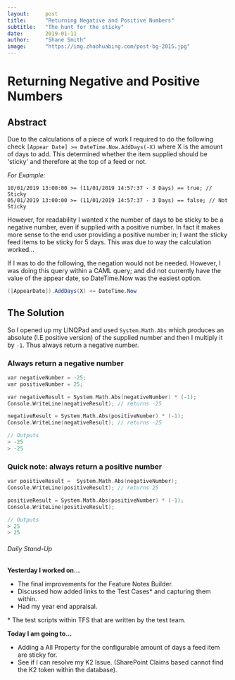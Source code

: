 ```yaml
---
layout:     post 
title:      "Returning Negative and Positive Numbers"
subtitle:   "The hunt for the sticky"
date:       2019-01-11
author:     "Shane Smith"
image:      "https://img.zhaohuabing.com/post-bg-2015.jpg"
---
```


# Returning Negative and Positive Numbers

## Abstract

Due to the calculations of a piece of work I required to do the following check `[Appear Date] >= DateTime.Now.AddDays(-X)` where X is the amount of days to add. This determined whether the item supplied should be 'sticky' and therefore at the top of a feed or not.

*For Example:*

```
10/01/2019 13:00:00 >= (11/01/2019 14:57:37 - 3 Days) == true; // Sticky
05/01/2019 13:00:00 >= (11/01/2019 14:57:37 - 3 Days) == false; // Not Sticky
```

However, for readability I wanted `X` the number of days to be sticky to be a negative number, even if supplied with a positive number. In fact it makes more sense to the end user providing a positive number in; I want the sticky feed items to be sticky for 5 days. This was due to way the calculation worked...

If I was to do the following, the negation would not be needed. However, I was doing this query within a CAML query; and did not currently have the value of the appear date, so DateTime.Now was the easiest option.

```csharp
([AppearDate]).AddDays(X) <= DateTime.Now
```

## The Solution

So I opened up my LINQPad and used `System.Math.Abs` which produces an absolute (I.E positive version) of the supplied number and then I multiply it by `-1`. Thus always return a negative number.

### Always return a negative number

```C sharp
var negativeNumber = -25;
var positiveNumber = 25;

var negativeResult = System.Math.Abs(negativeNumber) * (-1);
Console.WriteLine(negativeResult); // returns -25

negativeResult = System.Math.Abs(positiveNumber) * (-1);
Console.WriteLine(negativeResult); // returns -25
```

```c sharp
// Outputs
> -25
> -25
```

### Quick note: always return a positive number

```c sharp
var positiveResult =  System.Math.Abs(negativeNumber);
Console.WriteLine(positiveResult); // returns 25

positiveResult = System.Math.Abs(positiveNumber) * (-1);
Console.WriteLine(positiveResult);
```

``` c sharp
// Outputs
> 25
> 25
```

<div class='daily-stand-up'>
    <h6 class='daily-stand-up-title'>Daily Stand-Up</h6>
    <div><p><strong>Yesterday I worked on...</strong></p></div>
    <div>
        <ul>
            <li>The final improvements for the Feature Notes Builder.</li>
            <li>Discussed how added links to the Test Cases* and capturing them within.</li>
            <li>Had my year end appraisal.</li>
        </ul>
        <p>* The test scripts within TFS that are written by the test team.</p>
    </div>
    <div><p><strong>Today I am going to...</strong></p></div>
    <div>
        <ul>
            <li>Adding a All Property for the configurable amount of days a feed item are sticky for.</li>
            <li>See if I can resolve my K2 Issue. (SharePoint Claims based cannot find the K2 token within the database).</li>
        </ul>
    </div>
<div>